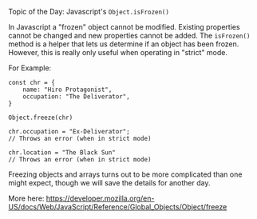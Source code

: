 Topic of the Day: Javascript's `Object.isFrozen()`

In Javascript a "frozen" object cannot be modified. Existing properties cannot be changed and new properties cannot be added.  The `isFrozen()` method is a helper that lets us determine if an object has been frozen. However, this is really only useful when operating in "strict" mode.

For Example:

```
const chr = {
    name: "Hiro Protagonist",
    occupation: "The Deliverator",
}

Object.freeze(chr)

chr.occupation = "Ex-Deliverator";
// Throws an error (when in strict mode)

chr.location = "The Black Sun"
// Throws an error (when in strict mode)
```

Freezing objects and arrays turns out to be more complicated than one might expect, though we will save the details for another day.

More here:
https://developer.mozilla.org/en-US/docs/Web/JavaScript/Reference/Global_Objects/Object/freeze
